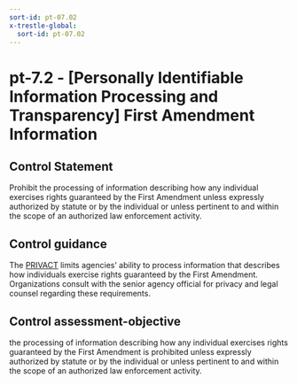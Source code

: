 ```yaml
---
sort-id: pt-07.02
x-trestle-global:
  sort-id: pt-07.02
---
```


# pt-7.2 - \[Personally Identifiable Information Processing and Transparency\] First Amendment Information

## Control Statement

Prohibit the processing of information describing how any individual exercises rights guaranteed by the First Amendment unless expressly authorized by statute or by the individual or unless pertinent to and within the scope of an authorized law enforcement activity.

## Control guidance

The [PRIVACT](#18e71fec-c6fd-475a-925a-5d8495cf8455) limits agencies’ ability to process information that describes how individuals exercise rights guaranteed by the First Amendment. Organizations consult with the senior agency official for privacy and legal counsel regarding these requirements.

## Control assessment-objective

the processing of information describing how any individual exercises rights guaranteed by the First Amendment is prohibited unless expressly authorized by statute or by the individual or unless pertinent to and within the scope of an authorized law enforcement activity.
